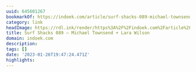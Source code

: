```yaml
---
uuid: 645601267
bookmarkOf: https://indoek.com/article/surf-shacks-089-michael-townsend-lara-wilson/
category: link
headImage: https://rdl.ink/render/https%3A%2F%2Findoek.com%2Farticle%2Fsurf-shacks-089-michael-townsend-lara-wilson%2F
title: Surf Shacks 089 – Michael Townsend + Lara Wilson
domain: indoek.com
description: 
tags: []
date: '2023-01-26T19:47:24.471Z'
highlights: 
---
```




